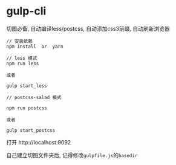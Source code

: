 # gulp-cli

切图必备, 自动编译less/postcss, 自动添加css3前缀, 自动刷新浏览器

```
// 安装依赖
npm install  or  yarn

// less 模式
npm run less

或者

gulp start_less

// postcss-salad 模式

npm run postcss

或者

gulp start_postcss
```

打开 http://localhost:9092

自己建立切图文件夹后, 记得修改`gulpfile.js`的`basedir`
